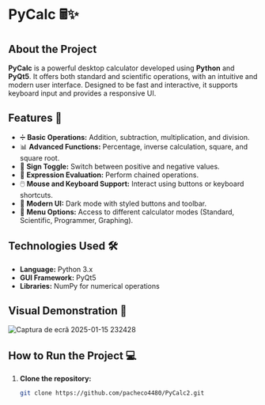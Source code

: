 # PyCalc 🖩✨

## About the Project
**PyCalc** is a powerful desktop calculator developed using **Python** and **PyQt5**. It offers both standard and scientific operations, with an intuitive and modern user interface. Designed to be fast and interactive, it supports keyboard input and provides a responsive UI.

## Features 🚀
- ➗ **Basic Operations:** Addition, subtraction, multiplication, and division.  
- 📊 **Advanced Functions:** Percentage, inverse calculation, square, and square root.  
- 🔄 **Sign Toggle:** Switch between positive and negative values.  
- 🔢 **Expression Evaluation:** Perform chained operations.  
- 🖱️ **Mouse and Keyboard Support:** Interact using buttons or keyboard shortcuts.  
- 🎨 **Modern UI:** Dark mode with styled buttons and toolbar.  
- 🔧 **Menu Options:** Access to different calculator modes (Standard, Scientific, Programmer, Graphing).  

## Technologies Used 🛠️
- **Language:** Python 3.x  
- **GUI Framework:** PyQt5  
- **Libraries:** NumPy for numerical operations  

## Visual Demonstration 🌟
![Captura de ecrã 2025-01-15 232428](https://github.com/user-attachments/assets/b6834881-e2e2-488e-8a97-5502da71cc35)


## How to Run the Project 💻
1. **Clone the repository:**  
   ```bash
   git clone https://github.com/pacheco4480/PyCalc2.git
